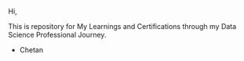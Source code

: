 Hi,

This is repository for My Learnings and Certifications through my Data Science Professional Journey.

- Chetan

